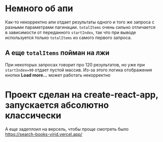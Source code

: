 # Немного об апи
Как-то некорректно апи отдает результаты одного и того же запроса с разными параметрами пагинации. `totalItems` очень сильно отличается в зависимости от переданного `startIndex`, так что при выводе используется только `totalItems` из самого первого запроса.
## А еще `totalItems` пойман на лжи
При некоторых запросах говорит про 120 результатов, но уже при `startIndex=90` отдает пустой массив. Из-за этого логика отображения кнопки **Load more...** может работать некорректно

# Проект сделан на create-react-app, запускается абсолютно классически
А еще задеплоил на версель, чтобы проще смотреть было https://search-books-virid.vercel.app/